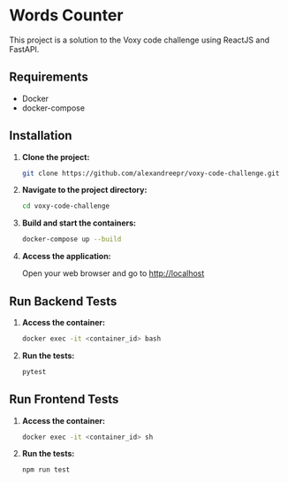 # Words Counter

This project is a solution to the Voxy code challenge using ReactJS and FastAPI.

## Requirements

- Docker
- docker-compose

## Installation

1. **Clone the project:**

   ```bash
   git clone https://github.com/alexandreepr/voxy-code-challenge.git
   ```

2. **Navigate to the project directory:**

   ```bash
   cd voxy-code-challenge
   ```

3. **Build and start the containers:**

   ```bash
   docker-compose up --build
   ```

4. **Access the application:**

   Open your web browser and go to [http://localhost](http://localhost)

## Run Backend Tests

1. **Access the container:**

   ```bash
   docker exec -it <container_id> bash
   ```

2. **Run the tests:**

   ```bash
   pytest
   ```

## Run Frontend Tests

1. **Access the container:**

   ```bash
   docker exec -it <container_id> sh
   ```

2. **Run the tests:**

   ```bash
   npm run test
   ```
